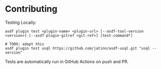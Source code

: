 # Contributing

Testing Locally:

```shell
asdf plugin test <plugin-name> <plugin-url> [--asdf-tool-version <version>] [--asdf-plugin-gitref <git-ref>] [test-command*]

# TODO: adapt this
asdf plugin test usql https://github.com/jatinn/asdf-usql.git "usql --version"
```

Tests are automatically run in GitHub Actions on push and PR.
